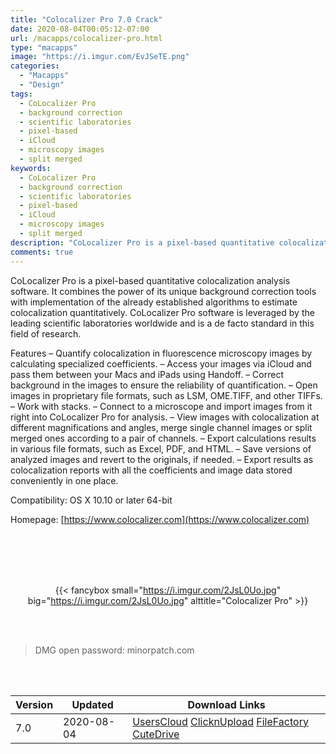 ```yaml
---
title: "Colocalizer Pro 7.0 Crack"
date: 2020-08-04T00:05:12-07:00
url: /macapps/colocalizer-pro.html
type: "macapps"
image: "https://i.imgur.com/EvJSeTE.png"
categories:
  - "Macapps"
  - "Design"
tags:
  - CoLocalizer Pro
  - background correction
  - scientific laboratories
  - pixel-based
  - iCloud
  - microscopy images
  - split merged
keywords:
  - CoLocalizer Pro
  - background correction
  - scientific laboratories
  - pixel-based
  - iCloud
  - microscopy images
  - split merged
description: "CoLocalizer Pro is a pixel-based quantitative colocalization analysis software. It combines the power of its unique background correction tools with implementation of the already established algorithms to estimate colocalization quantitatively"
comments: true
---
```


CoLocalizer Pro is a pixel-based quantitative colocalization analysis software. It combines the power of its unique background correction tools with implementation of the already established algorithms to estimate colocalization quantitatively. CoLocalizer Pro software is leveraged by the leading scientific laboratories worldwide and is a de facto standard in this field of research.

Features
– Quantify colocalization in fluorescence microscopy images by calculating specialized coefficients.
– Access your images via iCloud and pass them between your Macs and iPads using Handoff.
– Correct background in the images to ensure the reliability of quantification.
– Open images in proprietary file formats, such as LSM, OME.TIFF, and other TIFFs.
– Work with stacks.
– Connect to a microscope and import images from it right into CoLocalizer Pro for analysis.
– View images with colocalization at different magnifications and angles, merge single channel images or split merged ones according to a pair of channels.
– Export calculations results in various file formats, such as Excel, PDF, and HTML.
– Save versions of analyzed images and revert to the originals, if needed.
– Export results as colocalization reports with all the coefficients and image data stored conveniently in one place.



Compatibility: OS X 10.10 or later 64-bit

Homepage: [https://www.colocalizer.com](https://www.colocalizer.com)

<br/>
<br/>
<script async src="https://pagead2.googlesyndication.com/pagead/js/adsbygoogle.js"></script>
<ins class="adsbygoogle"
     style="display:block; text-align:center;"
     data-ad-layout="in-article"
     data-ad-format="fluid"
     data-ad-client="ca-pub-8746275014476192"
     data-ad-slot="5144997159"></ins>
<script>
     (adsbygoogle = window.adsbygoogle || []).push({});
</script>
<br/>
<br/>


<center>

{{< fancybox small="https://i.imgur.com/2JsL0Uo.jpg" big="https://i.imgur.com/2JsL0Uo.jpg" alttitle="Colocalizer Pro" >}}

</center>

<br/>
<br/>


> DMG open password: minorpatch.com

<br/>

<br/>
<div id="history_version" class="history_version">

| Version | Updated | Download Links |
| ---- | ---- | ---- |
| 7.0 | 2020-08-04 | [UsersCloud](https://ouo.io/RiKnHp)   [ClicknUpload](https://ouo.io/RWqeRU)   [FileFactory](https://ouo.io/Yx1jKX)   [CuteDrive](https://ouo.io/6mrwtMH) |

</div>
